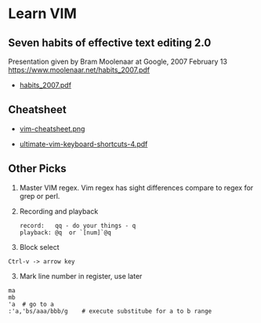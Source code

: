 # Learn VIM

## Seven habits of effective text editing 2.0
Presentation given by Bram Moolenaar at Google, 2007 February 13
https://www.moolenaar.net/habits_2007.pdf

* [habits_2007.pdf](habits_2007.pdf)


## Cheatsheet

* [vim-cheatsheet.png](vim-cheatsheet.png)

* [ultimate-vim-keyboard-shortcuts-4.pdf](ultimate-vim-keyboard-shortcuts-4.pdf)


## Other Picks

1. Master VIM regex. Vim regex has sight differences compare to regex for grep or perl.

1. Recording and playback
   
   ```
   record:   qq - do your things - q
   playback: @q  or `[num]`@q
   ```

2. Block select
  ```
  Ctrl-v -> arrow key 
  ```

3. Mark line number in register, use later
  ```
  ma
  mb
  'a  # go to a
  :'a,'bs/aaa/bbb/g    # execute substitube for a to b range
  ```



